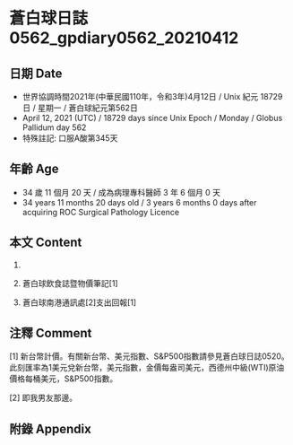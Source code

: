 [_metadata_:encoding]: - "utf-8"
[_metadata_:language]: - "zh-Hant-TW"
[_metadata_:fileformat]: - "markdown"
[_metadata_:MIME_type]: - "text/plain"
[_metadata_:markdown_version]: - "commonmark version 0.29"
[_metadata_:markdown_spec]: - "https://spec.commonmark.org/0.29/"

# 蒼白球日誌0562_gpdiary0562_20210412 #

## 日期 Date ##

* 世界協調時間2021年(中華民國110年，令和3年)4月12日 / Unix 紀元 18729 日 / 星期一 / 蒼白球紀元第562日
* April 12, 2021 (UTC) / 18729 days since Unix Epoch / Monday / Globus Pallidum day 562
* 特殊註記: 口服A酸第345天

## 年齡 Age ##

* 34 歲 11 個月 20 天 / 成為病理專科醫師 3 年 6 個月 0 天
* 34 years 11 months 20 days old / 3 years 6 months 0 days after acquiring ROC Surgical Pathology Licence

## 本文 Content ##

1. 

    
2. 蒼白球飲食誌暨物價筆記[1]

    
3. 蒼白球南港通訊處[2]支出回報[1]

    

## 注釋 Comment ##

[1] 新台幣計價。有關新台幣、美元指數、S&P500指數請參見蒼白球日誌0520。此刻匯率為1美元兌新台幣，美元指數，金價每盎司美元，西德州中級(WTI)原油價格每桶美元，S&P500指數。


[2] 即我男友那邊。



## 附錄 Appendix ##

